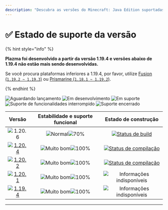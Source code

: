 ```yaml
---
description: "Descubra as versões do Minecraft: Java Edition suportadas pelo Plazma."
---
```


# ✅ Estado de suporte da versão

{% hint style="info" %}

**Plazma foi desenvolvido a partir da versão 1.19.4 e versões abaixo de 1.19.4 não estão mais sendo desenvolvidas.**

Se você procura plataformas inferiores a 1.19.4, por favor, utilize [Fusion (`1.19.2 ~ 1.19.3`)](https://github.com/RuinedTechnologyUnify/Fusion) ou [Prismarine (`1.18.1 ~ 1.19.2`)](https://github.com/PrismarineTeam/Prismarine).

{% endhint %}

[wtr]: https://badge.plazmamc.org/0/릴리스%20대기중
[idv]: <https://badge.plazmamc.org/1/Em desenvolvimento>
[atv]: <https://badge.plazmamc.org/2/Em suporte>
[fse]: <https://badge.plazmamc.org/6/Suporte de funcionalidades interrompido>
[eol]: <https://badge.plazmamc.org/4/Suporte encerrado>
[ukn]: https://badge.plazmamc.org/0/Informações%20indisponíveis
[vgd]: https://badge.plazmamc.org/1/Muito%20bom
[mid]: https://badge.plazmamc.org/6/Normal
[100]: https://badge.plazmamc.org/percent/100

![Aguardando lançamento][wtr] ![Em desenvolvimento][idv] ![Em suporte][atv] ![Suporte de funcionalidades interrompido][fse] ![Suporte encerrado][eol]

|                                       Versão                                      |            Estabilidade    e    suporte funcional           |                                              Estado de construção                                             |
| :-------------------------------------------------------------------------------: | :---------------------------------------------------------: | :-----------------------------------------------------------------------------------------------------------: |
|                   ![1.20.6](https://badge.plazmamc.org/1/1.20.6)                  | ![Normal][vgd]![70%](https://badge.plazmamc.org/percent/70) |    [![Status de build](https://build.plazmamc.org/1.20.6)](https://build.plazmamc.org/1.20.6?redirect=true)   |
| [![1.20.4](https://badge.plazmamc.org/2/1.20.4)](https://git.plazmamc.org/1.20.4) |                ![Muito bom][vgd]![100%][100]                | [![Status de compilação](https://build.plazmamc.org/1.20.4)](https://build.plazmamc.org/1.20.4?redirect=true) |
| [![1.20.2](https://badge.plazmamc.org/4/1.20.2)](https://git.plazmamc.org/1.20.2) |                ![Muito bom][vgd]![100%][100]                | [![Status de compilação](https://build.plazmamc.org/1.20.2)](https://build.plazmamc.org/1.20.2?redirect=true) |
| [![1.20.1](https://badge.plazmamc.org/4/1.20.1)](https://git.plazmamc.org/1.20.1) |                ![Muito bom][vgd]![100%][100]                |                                       ![Informações indisponíveis][ukn]                                       |
| [![1.19.4](https://badge.plazmamc.org/4/1.19.4)](https://git.plazmamc.org/1.19.4) |                ![Muito bom][vgd]![100%][100]                |                                       ![Informações indisponíveis][ukn]                                       |

***
